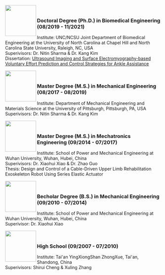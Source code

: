 <img align="left" width="100" height="100" src="https://user-images.githubusercontent.com/75514501/179607199-fa3ebb4b-169c-4ea2-b7f5-e3403908af28.png">
<br clear="right"/>

### Doctoral Degree (Ph.D.) in Biomedical Engineering (08/2019 - 11/2021)

Institute: UNC/NCSU Joint Department of Biomedical Engineering at the University of North Carolina at Chapel Hill and North Carolina State University, Raleigh, NC, USA
<br>
Superivisors: Dr. Nitin Sharma & Dr. Kang Kim
<br>
Dissertation: [Ultrasound Imaging and Surface Electromyography-based Voluntary Effort Prediction and Control Strategies for Ankle Assistance](https://repository.lib.ncsu.edu/handle/1840.20/39195)
<br>

<img align="left" width="100" height="100" src="https://user-images.githubusercontent.com/75514501/180282491-abc20ea3-f18b-4f26-8970-7dcb7a1132ce.png">
<br clear="right"/>

### Master Degree (M.S.) in Mechanical Engineering (08/2017 - 08/2019)

Institute: Department of Mechanical Engineering and Materials Science at the University of Pittsburgh, Pittsburgh, PA, USA
<br>
Superivisors: Dr. Nitin Sharma & Dr. Kang Kim
<br>

<img align="left" width="100" height="100" src="https://user-images.githubusercontent.com/75514501/180282655-775475b4-23f4-46a4-8995-dc60fcf07338.png">
<br clear="right"/>

### Master Degree (M.S.) in Mechatronics Engineering (09/2014 - 07/2017)

Institute: School of Power and Mechanical Engineering at Wuhan University, Wuhan, Hubei, China
<br>
Superivisors: Dr. Xiaohui Xiao & Dr. Zhao Guo
<br>
Thesis: Design and Control of a Cable-Driven Upper Limb Rehabilitation Exoskeleton Robot Using Series Elastic Actuator
<br>

<img align="left" width="100" height="100" src="https://user-images.githubusercontent.com/75514501/180282669-115948cd-e5a0-46c3-aa35-7c04d189ebef.png">
<br clear="right"/>

### Becholar Degree (B.S.) in Mechanical Engineering (09/2010 - 07/2014)

Institute: School of Power and Mechanical Engineering at Wuhan University, Wuhan, Hubei, China
<br>
Superivisor: Dr. Xiaohui Xiao
<br>

<img align="left" width="100" height="100" src="https://user-images.githubusercontent.com/75514501/180282673-12be3bd6-f58b-458a-84df-460ad7c7a5ed.jpg">
<br clear="right"/>

### High School (09/2007 - 07/2010)

Institute: Tai'an YingXiongShan ZhongXue, Tai'an, Shandong, China
<br>
Superivisors: Shirui Cheng & Xuling Zhang
<br>
